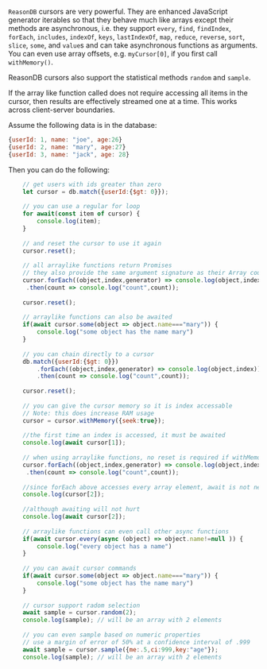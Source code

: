`ReasonDB` cursors are very powerful. They are enhanced JavaScript generator iterables so that they behave much like arrays except their methods are asynchronous, i.e. they support `every`, `find`, `findIndex`, `forEach`, `includes`, `indexOf`, `keys`, `lastIndexOf`, `map`, `reduce`, `reverse`, `sort`, `slice`, `some`, and `value`s and can take asynchronous functions as arguments. You can even use array offsets, e.g. `myCursor[0]`, if you first call `withMemory()`.

ReasonDB cursors also support the statistical methods `random` and `sample`.

If the array like function called does not require accessing all items in the cursor, then results are effectively streamed one at a time. This works across client-server boundaries.

Assume the following data is in the database:

```javascript
{userId: 1, name: "joe", age:26}
{userId: 2, name: "mary", age:27}
{userId: 3, name: "jack", age: 28}
```

Then you can do the following:


```javascript
	// get users with ids greater than zero
	let cursor = db.match({userId:{$gt: 0}});
	
	// you can use a regular for loop
	for await(const item of cursor) {
		console.log(item);
	}
	
	// and reset the cursor to use it again
	cursor.reset();
	
	// all arraylike functions return Promises
	// they also provide the same argument signature as their Array counterparts
	cursor.forEach((object,index,generator) => console.log(object,index))
	 .then(count => console.log("count",count));
	 
	cursor.reset();
	
	// arraylike functions can also be awaited
	if(await cursor.some(object => object.name==="mary")) {
		console.log("some object has the name mary")
	}
	
	// you can chain directly to a cursor
	db.match({userId:{$gt: 0}})
		.forEach((object,index,generator) => console.log(object,index))
	 	.then(count => console.log("count",count));
	
	cursor.reset();
		
	// you can give the cursor memory so it is index accessable
	// Note: this does increase RAM usage
	cursor = cursor.withMemory({seek:true});
	
	//the first time an index is accessed, it must be awaited
	console.log(await cursor[1]); 
	
	// when using arraylike functions, no reset is required if withMemory has been called
	cursor.forEach((object,index,generator) => console.log(object,index))
	 .then(count => console.log("count",count));
	 
	//since forEach above accesses every array element, await is not needed below
	console.log(cursor[2]);
	
	//although awaiting will not hurt
	console.log(await cursor[2]);
	
	// arraylike functions can even call other async functions
	if(await cursor.every(async (object) => object.name!=null )) {
		console.log("every object has a name")
	}
	
	// you can await cursor commands
	if(await cursor.some(object => object.name==="mary")) {
		console.log("some object has the name mary")
	}
	
	// cursor support radom selection
	await sample = cursor.random(2); 
	console.log(sample); // will be an array with 2 elements
	
	// you can even sample based on numeric properties
	// use a margin of error of 50% at a confidence interval of .999
	await sample = cursor.sample({me:.5,ci:999,key:"age"}); 
	console.log(sample); // will be an array with 2 elements
```




